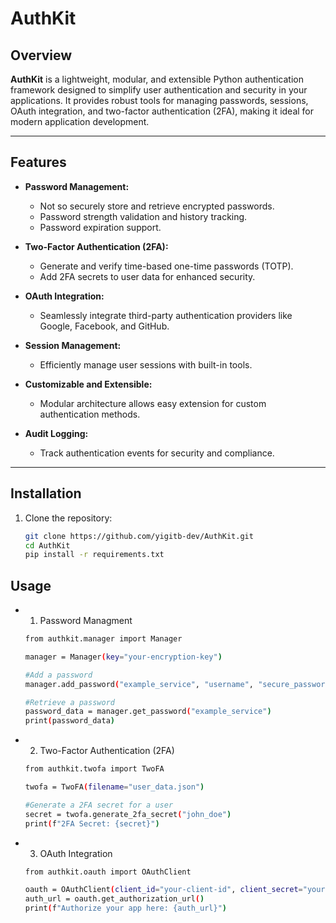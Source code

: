 # AuthKit

## Overview
**AuthKit** is a lightweight, modular, and extensible Python authentication framework designed to simplify user authentication and security in your applications. It provides robust tools for managing passwords, sessions, OAuth integration, and two-factor authentication (2FA), making it ideal for modern application development.

---

## Features
- **Password Management:**
  - Not so securely store and retrieve encrypted passwords.
  - Password strength validation and history tracking.
  - Password expiration support.

- **Two-Factor Authentication (2FA):**
  - Generate and verify time-based one-time passwords (TOTP).
  - Add 2FA secrets to user data for enhanced security.

- **OAuth Integration:**
  - Seamlessly integrate third-party authentication providers like Google, Facebook, and GitHub.

- **Session Management:**
  - Efficiently manage user sessions with built-in tools.

- **Customizable and Extensible:**
  - Modular architecture allows easy extension for custom authentication methods.

- **Audit Logging:**
  - Track authentication events for security and compliance.

---

## Installation

1. Clone the repository:
   ```bash
   git clone https://github.com/yigitb-dev/AuthKit.git
   cd AuthKit
   pip install -r requirements.txt
   ```

## Usage
 - 1. Password Managment
    ```bash
    from authkit.manager import Manager

    manager = Manager(key="your-encryption-key")

    #Add a password
    manager.add_password("example_service", "username", "secure_password")

    #Retrieve a password
    password_data = manager.get_password("example_service")
    print(password_data)
    ```
 - 2. Two-Factor Authentication (2FA)
    ```bash
    from authkit.twofa import TwoFA

    twofa = TwoFA(filename="user_data.json")

    #Generate a 2FA secret for a user
    secret = twofa.generate_2fa_secret("john_doe")
    print(f"2FA Secret: {secret}")
    ```
 - 3. OAuth Integration
    ```bash
    from authkit.oauth import OAuthClient

    oauth = OAuthClient(client_id="your-client-id", client_secret="your-client-secret")
    auth_url = oauth.get_authorization_url()
    print(f"Authorize your app here: {auth_url}")
    ```



